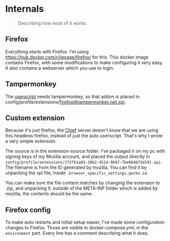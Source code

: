 # Internals

> Describing how most of it works

## Firefox

Everything starts with Firefox. I'm using https://hub.docker.com/r/jlesage/firefox/ for this. This docker image contains Firefox, with some modifications to make configuring it very easy. It also contains a webserver which you use to login.

## Tampermonkey

The [userscript](https://github.com/PlaceNL/Userscript) needs tampermonkey, so that addon is placed in config/profile/extensions/firefox@tampermonkey.net.xpi.

## Custom extension

Because it's just firefox, the [Chief](https://github.com/PlaceNL/Chief/) server doesn't know that we are using this headless firefox, instead of just the auto userscript. That's why I wrote a very simple extension.

The source is in the extension-source folder. I've packaged it on my pc with signing keys of my Mozilla account, and placed the output directly in `config/profile/extensions/{f2fb1a03-10b2-4514-9b97-7be0646f3d19}.xpi`. The filename is from the ID generated by mozilla. You can find it by unpacking the xpi file, inside `.browser_specific_settings.gecko.id`.

You can make sure the file content matches by changing the extension to .zip, and unpacking it. outside of the META-INF folder which is added by mozilla, the contents should be the same.

## Firefox config

To make auto restarts and initial setup easier, I've made some configuration changes to Firefox. Those are visible in docker-compose.yml, in the `environment` part. Every line has a comment describing what it does.